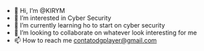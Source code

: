 - 👋 Hi, I’m @KIRYM
- 👀 I’m interested in Cyber Security
- 🌱 I’m currently learning ho to start on cyber security
- 💞️ I’m looking to collaborate on whatever look interesting for me
- 📫 How to reach me contatodgplayer@gmail.com

<!---
DGPl4y3r/DGPl4y3r is a ✨ special ✨ repository because its `README.md` (this file) appears on your GitHub profile.
You can click the Preview link to take a look at your changes.
--->
